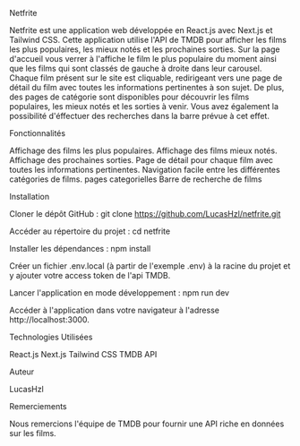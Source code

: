 Netfrite

Netfrite est une application web développée en React.js avec Next.js et Tailwind CSS. 
Cette application utilise l'API de TMDB pour afficher les films les plus populaires, les mieux notés et les prochaines sorties.
Sur la page d'accueil vous verrer à l'affiche le film le plus populaire du moment ainsi que les films qui sont classés de gauche à droite dans leur carousel.
Chaque film présent sur le site est cliquable, redirigeant vers une page de détail du film avec toutes les informations pertinentes à son sujet. 
De plus, des pages de catégorie sont disponibles pour découvrir les films populaires, les mieux notés et les sorties à venir.
Vous avez également la possibilité d'éffectuer des recherches dans la barre prévue à cet effet.

Fonctionnalités

Affichage des films les plus populaires.
Affichage des films mieux notés.
Affichage des prochaines sorties.
Page de détail pour chaque film avec toutes les informations pertinentes.
Navigation facile entre les différentes catégories de films.
pages categorielles
Barre de recherche de films


Installation

Cloner le dépôt GitHub :
git clone https://github.com/LucasHzl/netfrite.git

Accéder au répertoire du projet :
cd netfrite

Installer les dépendances :
npm install

Créer un fichier .env.local (à partir de l'exemple .env) à la racine du projet et y ajouter votre access token de l'api TMDB.

Lancer l'application en mode développement :
npm run dev

Accéder à l'application dans votre navigateur à l'adresse http://localhost:3000.

Technologies Utilisées

React.js
Next.js
Tailwind CSS
TMDB API

Auteur

LucasHzl


Remerciements

Nous remercions l'équipe de TMDB pour fournir une API riche en données sur les films.